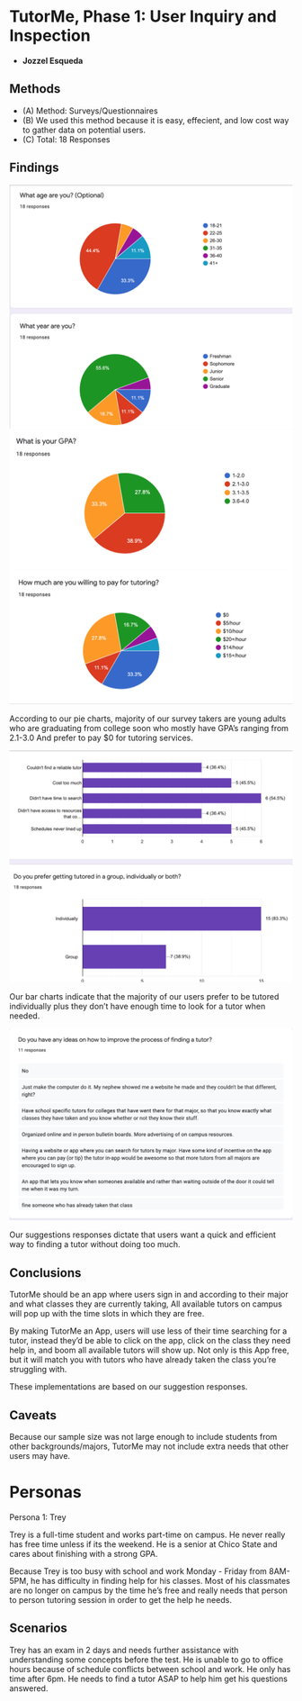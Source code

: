 # TutorMe, Phase 1: User Inquiry and Inspection

* **Jozzel Esqueda**

## Methods

* (A) Method: Surveys/Questionnaires
* (B) We used this method because it is easy, effecient, and low cost way to gather data on potential users.
* (C) Total: 18 Responses

## Findings
![alt text](Age,Year.png)
![alt text](GPA.png)
![alt text](Pay.png)

According to our pie charts, majority of our survey takers are young adults who are graduating from college soon who mostly have GPA’s ranging from 2.1-3.0 And prefer to pay $0 for tutoring services.

![alt text](Bar_Charts.png)

Our bar charts indicate that the majority of our users prefer to be tutored individually plus they don’t have enough time to look for a tutor when needed.

![alt text](Responses.png)

Our suggestions responses dictate that users want a quick and efficient way to finding a tutor without doing too much.

## Conclusions

TutorMe should be an app where users sign in and according to their major and what classes they are currently taking, All available tutors on campus will pop up with the time slots in which they are free. 

By making TutorMe an App, users will use less of their time searching for a tutor, instead they’d be able to click on the app, click on the class they need help in, and boom all available tutors will show up. Not only is this App free, but it will match you with tutors who have already taken the class you’re struggling with.

These implementations are based on our suggestion responses.

## Caveats

Because our sample size was not large enough to include students from other backgrounds/majors, TutorMe may not include extra needs that other users may have.

# Personas

Persona 1: Trey

Trey is a full-time student and works part-time on campus. He never really has free time unless if its the weekend. He is a senior at Chico State and cares about finishing with a strong GPA. 

Because Trey is too busy with school and work Monday - Friday from 8AM-5PM, he has difficulty in finding help for his classes. Most of his classmates are no longer on campus by the time he’s free and really needs that person to person tutoring session in order to get the help he needs.

## Scenarios

Trey has an exam in 2 days and needs further assistance with understanding some concepts before the test. He is unable to go to office hours because of schedule conflicts between school and work. He only has time after 6pm. He needs to find a tutor ASAP to help him get his questions answered.


